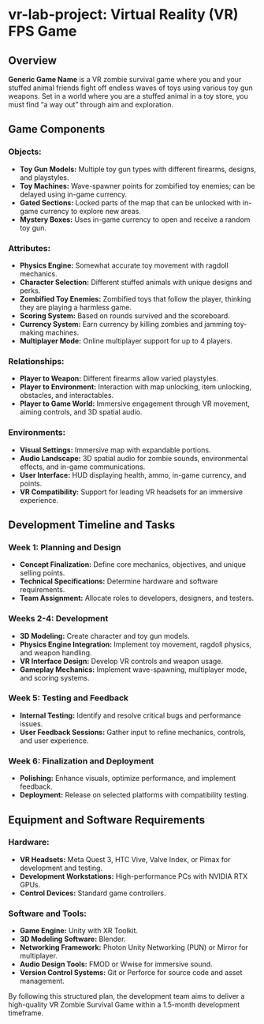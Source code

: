 # vr-lab-project: Virtual Reality (VR) FPS Game

## Overview
**Generic Game Name** is a VR zombie survival game where you and your stuffed animal friends 
fight off endless waves of toys using various toy gun weapons. Set in a world where you are a stuffed animal in a toy store, you must find “a way out” through aim and exploration.

## Game Components
### Objects:
- **Toy Gun Models:** Multiple toy gun types with different firearms, designs, and playstyles.
- **Toy Machines:** Wave-spawner points for zombified toy enemies; can be delayed using in-game currency.
- **Gated Sections:** Locked parts of the map that can be unlocked with in-game currency to explore new areas.
- **Mystery Boxes:** Uses in-game currency to open and receive a random toy gun.

### Attributes:
- **Physics Engine:** Somewhat accurate toy movement with ragdoll mechanics.
- **Character Selection:** Different stuffed animals with unique designs and perks.
- **Zombified Toy Enemies:** Zombified toys that follow the player, thinking they are playing a harmless game.
- **Scoring System:** Based on rounds survived and the scoreboard.
- **Currency System:** Earn currency by killing zombies and jamming toy-making machines.
- **Multiplayer Mode:** Online multiplayer support for up to 4 players.

### Relationships:
- **Player to Weapon:** Different firearms allow varied playstyles.
- **Player to Environment:** Interaction with map unlocking, item unlocking, obstacles, and interactables.
- **Player to Game World:** Immersive engagement through VR movement, aiming controls, and 3D spatial audio.

### Environments:
- **Visual Settings:** Immersive map with expandable portions.
- **Audio Landscape:** 3D spatial audio for zombie sounds, environmental effects, and in-game communications.
- **User Interface:** HUD displaying health, ammo, in-game currency, and points.
- **VR Compatibility:** Support for leading VR headsets for an immersive experience.

## Development Timeline and Tasks
### Week 1: Planning and Design
- **Concept Finalization:** Define core mechanics, objectives, and unique selling points.
- **Technical Specifications:** Determine hardware and software requirements.
- **Team Assignment:** Allocate roles to developers, designers, and testers.

### Weeks 2-4: Development
- **3D Modeling:** Create character and toy gun models.
- **Physics Engine Integration:** Implement toy movement, ragdoll physics, and weapon handling.
- **VR Interface Design:** Develop VR controls and weapon usage.
- **Gameplay Mechanics:** Implement wave-spawning, multiplayer mode, and scoring systems.

### Week 5: Testing and Feedback
- **Internal Testing:** Identify and resolve critical bugs and performance issues.
- **User Feedback Sessions:** Gather input to refine mechanics, controls, and user experience.

### Week 6: Finalization and Deployment
- **Polishing:** Enhance visuals, optimize performance, and implement feedback.
- **Deployment:** Release on selected platforms with compatibility testing.

## Equipment and Software Requirements
### Hardware:
- **VR Headsets:** Meta Quest 3, HTC Vive, Valve Index, or Pimax for development and testing.
- **Development Workstations:** High-performance PCs with NVIDIA RTX GPUs.
- **Control Devices:** Standard game controllers.

### Software and Tools:
- **Game Engine:** Unity with XR Toolkit.
- **3D Modeling Software:** Blender.
- **Networking Framework:** Photon Unity Networking (PUN) or Mirror for multiplayer.
- **Audio Design Tools:** FMOD or Wwise for immersive sound.
- **Version Control Systems:** Git or Perforce for source code and asset management.

By following this structured plan, the development team aims to deliver a high-quality VR Zombie Survival Game within a 1.5-month development timeframe.

